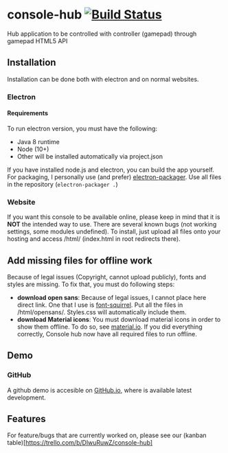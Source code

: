 # console-hub [![Build Status](https://travis-ci.org/danbulant/console-hub.svg?branch=master)](https://travis-ci.org/danbulant/console-hub)
Hub application to be controlled with controller (gamepad) through gamepad HTML5 API

## Installation
Installation can be done both with electron and on normal websites.

### Electron
#### Requirements
To run electron version, you must have the following:

* Java 8 runtime
* Node (10+)
* Other will be installed automatically via project.json

If you have installed node.js and electron, you can build the app yourself.
For packaging, I personally use (and prefer) [electron-packager](https://github.com/electron-userland/electron-packager).
Use all files in the repository (`electron-packager .`)

### Website
If you want this console to be available online, please keep in mind that it is **NOT** the intended way to use. There are several known bugs (not working settings, some modules undefined). 
To install, just upload all files onto your hosting and access /html/ (index.html in root redirects there).

## Add missing files for offline work
Because of legal issues (Copyright, cannot upload publicly), fonts and styles are missing. To fix that, you must do following steps:

* **download open sans**: Because of legal issues, I cannot place here direct link. One that I use is [font-squirrel](https://www.fontsquirrel.com/fonts/open-sans). Put all the files in /html/opensans/. Styles.css will automatically include them.
* **download Material icons**: You must download material icons in order to show them offline. To do so, see [material.io](https://material.io/icons/).
If you did everything correctly, Console hub now have all required files to run offline.

## Demo
### GitHub
A github demo is accesible on [GitHub.io](https://console.danbulant.eu/console-hub/html/index.html), where is available latest development.

## Features
For feature/bugs that are currently worked on, please see our (kanban table)[https://trello.com/b/DlwuRuwZ/console-hub]
